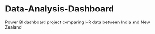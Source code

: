 # Data-Analysis-Dashboard
Power BI dashboard project comparing HR data between India and New Zealand.
